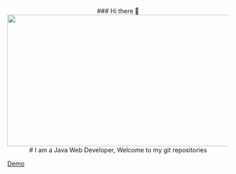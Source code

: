 <div align="center">
  ### Hi there 👋
  </div>

<!--
**duongmoe174/duongmoe174** is a ✨ _special_ ✨ repository because its `README.md` (this file) appears on your GitHub profile.

Here are some ideas to get you started:

- 🔭 I’m currently working on ...
- 🌱 I’m currently learning ...
- 👯 I’m looking to collaborate on ...
- 🤔 I’m looking for help with ...
- 💬 Ask me about ...
- 📫 How to reach me: ...
- 😄 Pronouns: ...
- ⚡ Fun fact: ...
-->
<div align="center">
  <img src="https://raw.githubusercontent.com/TheDudeThatCode/TheDudeThatCode/master/Assets/Developer.gif" width="600" height="300"/>
</div>
<div align="center">
# I am a Java Web Developer, Welcome to my git repositories
  </div>


[Demo](https://github.com/duongmoe174/duongmoe174/edit/main/README.md)
